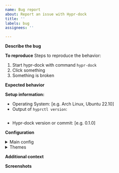 ```yaml
---
name: Bug report
about: Report an issue with Hypr-dock
title: ''
labels: bug
assignees: ''

---
```


**Describe the bug**
<!-- Clear and short explanation of what the problem is. -->

**To reproduce**
Steps to reproduce the behavior:

1. Start hypr-dock with command `hypr-dock`
2. Click something
3. Something is broken

**Expected behavior**
<!-- Clear and concise description of what you expected to happen. -->

**Setup information:**
- Operating System: [e.g. Arch Linux, Ubuntu 22.10]
- Output of `hyprctl version`:
<!--- Paste it here -->
```

```
- Hypr-dock version or commit: [e.g. 0.1.0]

**Configuration**
<!-- Share your Hypr-dock main configuration and themes configuration, if applicable: -->

<details><summary>Main config</summary>

```jsonc

```

</details>


<details><summary>Themes</summary>

```jsonc

```

</details>

**Additional context**
<!-- Add any other context about the problem here. -->

**Screenshots**
<!-- If applicable, add screenshots to help explain your problem. -->

